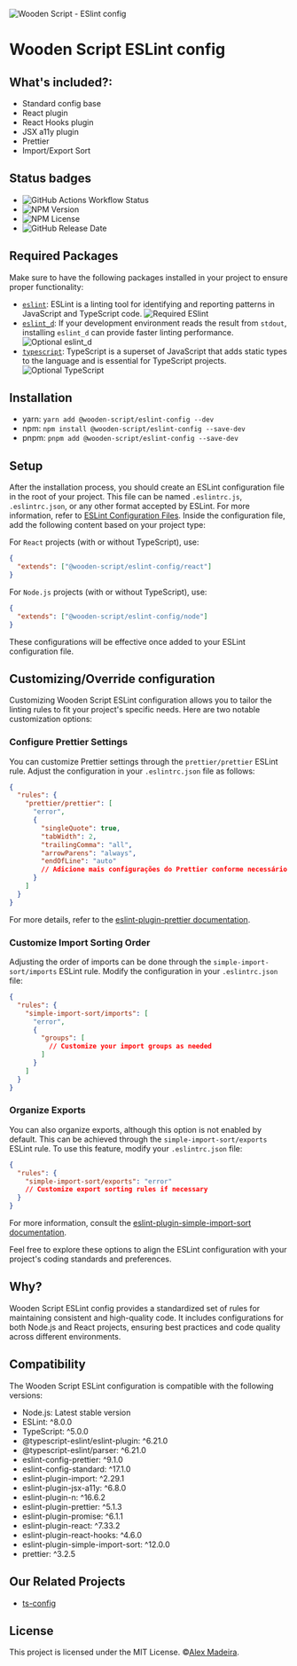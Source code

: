 ![Wooden Script - ESlint config](https://example.com/wooden-script-logo.png)

# Wooden Script ESLint config

## What's included?:

- Standard config base
- React plugin
- React Hooks plugin
- JSX a11y plugin
- Prettier
- Import/Export Sort

## Status badges

- ![GitHub Actions Workflow Status](https://img.shields.io/github/actions/workflow/status/alexmadeira/config-file/release.yml?style=flat-square&logo=github)
- ![NPM Version](https://img.shields.io/npm/v/%40types%2Fnode?style=flat-square)
- ![NPM License](https://img.shields.io/npm/l/eslint?style=flat-square)
- ![GitHub Release Date](https://img.shields.io/github/release-date/alexmadeira/config-file)

## Required Packages

Make sure to have the following packages installed in your project to ensure proper functionality:

- [`eslint`](https://www.npmjs.com/package/eslint): ESLint is a linting tool for identifying and reporting patterns in JavaScript and TypeScript code. ![Required ESlint](https://img.shields.io/badge/Required-3A69C5?style=for-the-badge&logo=npm&label=Npm&cacheSeconds=https%3A%2F%2Fwww.npmjs.com%2Fpackage%2Feslint)
- [`eslint_d`](https://www.npmjs.com/package/eslint_d): If your development environment reads the result from `stdout`, installing `eslint_d` can provide faster linting performance. ![Optional eslint_d](https://img.shields.io/badge/Optional-3AD35ABF?style=for-the-badge&logo=npm&label=Npm&cacheSeconds=https%3A%2F%2Fwww.npmjs.com%2Fpackage%2Feslint_d)
- [`typescript`](https://www.npmjs.com/package/typescript): TypeScript is a superset of JavaScript that adds static types to the language and is essential for TypeScript projects. ![Optional TypeScript](https://img.shields.io/badge/Optional-3AD35ABF?style=for-the-badge&logo=npm&label=Npm&cacheSeconds=https%3A%2F%2Fwww.npmjs.com%2Fpackage%2Ftypescript)

## Installation

- yarn: `yarn add @wooden-script/eslint-config --dev`
- npm: `npm install @wooden-script/eslint-config --save-dev`
- pnpm: `pnpm add @wooden-script/eslint-config --save-dev`

## Setup

After the installation process, you should create an ESLint configuration file in the root of your project. This file can be named `.eslintrc.js`, `.eslintrc.json`, or any other format accepted by ESLint. For more information, refer to [ESLint Configuration Files](https://eslint.org/docs/latest/use/configure/configuration-files).
Inside the configuration file, add the following content based on your project type:

For `React` projects (with or without TypeScript), use:

```json
{
  "extends": ["@wooden-script/eslint-config/react"]
}
```

For `Node.js` projects (with or without TypeScript), use:
```json
{
  "extends": ["@wooden-script/eslint-config/node"]
}
```

These configurations will be effective once added to your ESLint configuration file.

## Customizing/Override configuration

Customizing Wooden Script ESLint configuration allows you to tailor the linting rules to fit your project's specific needs. Here are two notable customization options:

### Configure Prettier Settings
You can customize Prettier settings through the `prettier/prettier` ESLint rule. Adjust the configuration in your `.eslintrc.json` file as follows:

```json
{
  "rules": {
    "prettier/prettier": [
      "error",
      {
        "singleQuote": true,
        "tabWidth": 2,
        "trailingComma": "all",
        "arrowParens": "always",
        "endOfLine": "auto"
        // Adicione mais configurações do Prettier conforme necessário
      }
    ]
  }
}
```

For more details, refer to the [eslint-plugin-prettier documentation](https://www.npmjs.com/package/eslint-plugin-prettier).

### Customize Import Sorting Order
Adjusting the order of imports can be done through the `simple-import-sort/imports` ESLint rule. Modify the configuration in your `.eslintrc.json` file:

```json
{
  "rules": {
    "simple-import-sort/imports": [
      "error",
      {
        "groups": [
          // Customize your import groups as needed
        ]
      }
    ]
  }
}

```

### Organize Exports
You can also organize exports, although this option is not enabled by default. This can be achieved through the `simple-import-sort/exports` ESLint rule. To use this feature, modify your `.eslintrc.json` file:

```json
{
  "rules": {
    "simple-import-sort/exports": "error"
    // Customize export sorting rules if necessary
  }
}
```

For more information, consult the [eslint-plugin-simple-import-sort documentation](https://github.com/lydell/eslint-plugin-simple-import-sort/).

Feel free to explore these options to align the ESLint configuration with your project's coding standards and preferences.

## Why?

Wooden Script ESLint config provides a standardized set of rules for maintaining consistent and high-quality code. It includes configurations for both Node.js and React projects, ensuring best practices and code quality across different environments.

## Compatibility

The Wooden Script ESLint configuration is compatible with the following versions:

- Node.js: Latest stable version
- ESLint: ^8.0.0
- TypeScript: ^5.0.0
- @typescript-eslint/eslint-plugin: ^6.21.0
- @typescript-eslint/parser: ^6.21.0
- eslint-config-prettier: ^9.1.0
- eslint-config-standard: ^17.1.0
- eslint-plugin-import: ^2.29.1
- eslint-plugin-jsx-a11y: ^6.8.0
- eslint-plugin-n: ^16.6.2
- eslint-plugin-prettier: ^5.1.3
- eslint-plugin-promise: ^6.1.1
- eslint-plugin-react: ^7.33.2
- eslint-plugin-react-hooks: ^4.6.0
- eslint-plugin-simple-import-sort: ^12.0.0
- prettier: ^3.2.5

## Our Related Projects

- [ts-config](https://www.npmjs.com/package/@wooden-script/ts-config)

## License

This project is licensed under the MIT License. ©[Alex Madeira](https://github.com/alexmadeira).
